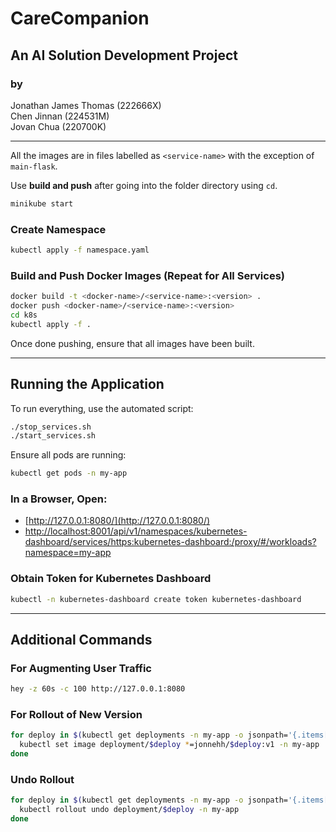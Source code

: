 # CareCompanion

## An AI Solution Development Project

### by  
Jonathan James Thomas (222666X)  
Chen Jinnan (224531M)  
Jovan Chua (220700K)  

---

All the images are in files labelled as `<service-name>` with the exception of `main-flask`.

Use **build and push** after going into the folder directory using `cd`.

```bash
minikube start
```

### Create Namespace

```bash
kubectl apply -f namespace.yaml
```

### Build and Push Docker Images (Repeat for All Services)

```bash
docker build -t <docker-name>/<service-name>:<version> .
docker push <docker-name>/<service-name>:<version>
cd k8s
kubectl apply -f .
```

Once done pushing, ensure that all images have been built.

---

## Running the Application

To run everything, use the automated script:

```bash
./stop_services.sh
./start_services.sh
```

Ensure all pods are running:

```bash
kubectl get pods -n my-app
```

### In a Browser, Open:

- [http://127.0.0.1:8080/](http://127.0.0.1:8080/)
- [http://localhost:8001/api/v1/namespaces/kubernetes-dashboard/services/https:kubernetes-dashboard:/proxy/#/workloads?namespace=my-app](http://localhost:8001/api/v1/namespaces/kubernetes-dashboard/services/https:kubernetes-dashboard:/proxy/#/workloads?namespace=my-app)

### Obtain Token for Kubernetes Dashboard

```bash
kubectl -n kubernetes-dashboard create token kubernetes-dashboard
```

---

## Additional Commands

### For Augmenting User Traffic

```bash
hey -z 60s -c 100 http://127.0.0.1:8080
```

### For Rollout of New Version

```bash
for deploy in $(kubectl get deployments -n my-app -o jsonpath='{.items[*].metadata.name}'); do
  kubectl set image deployment/$deploy *=jonnehh/$deploy:v1 -n my-app
done
```

### Undo Rollout

```bash
for deploy in $(kubectl get deployments -n my-app -o jsonpath='{.items[*].metadata.name}'); do
  kubectl rollout undo deployment/$deploy -n my-app
done
```
